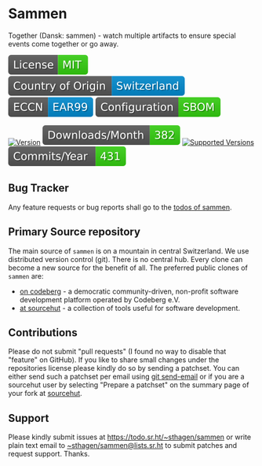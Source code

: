 # Sammen

Together (Dansk: sammen) - watch multiple artifacts to ensure special events come together or go away.

[![license](badges/license-spdx-mit.svg)](https://git.sr.ht/~sthagen/sammen/tree/default/item/LICENSE)
[![Country of Origin](badges/country-of-origin-name-switzerland-neutral.svg)](https://git.sr.ht/~sthagen/sammen/tree/default/item/COUNTRY-OF-ORIGIN)
[![Export Classification Control Number (ECCN)](badges/export-control-classification-number_eccn-ear99-neutral.svg)](https://git.sr.ht/~sthagen/sammen/tree/default/item/EXPORT-CONTROL-CLASSIFICATION-NUMBER)
[![Configuration](badges/configuration-sbom.svg)](third-party/index.html)

[![Version](https://img.shields.io/pypi/v/sammen.svg?style=flat)](https://pypi.python.org/pypi/sammen/)
[![Downloads](badges/downloads-per-month.svg)](https://pepy.tech/project/sammen)
[![Supported Versions](https://img.shields.io/pypi/pyversions/sammen.svg?style=flat)](https://pypi.python.org/pypi/sammen/)
[![Maintenance Status](badges/commits-per-year.svg)](https://git.sr.ht/~sthagen/sammen/log)

## Bug Tracker

Any feature requests or bug reports shall go to the [todos of sammen](https://todo.sr.ht/~sthagen/sammen).

## Primary Source repository

The main source of `sammen` is on a mountain in central Switzerland.
We use distributed version control (git).
There is no central hub.
Every clone can become a new source for the benefit of all.
The preferred public clones of `sammen` are:

* [on codeberg](https://codeberg.org/sthagen/sammen) - a democratic community-driven, non-profit software development platform operated by Codeberg e.V.
* [at sourcehut](https://git.sr.ht/~sthagen/sammen) - a collection of tools useful for software development.

## Contributions

Please do not submit "pull requests" (I found no way to disable that "feature" on GitHub).
If you like to share small changes under the repositories license please kindly do so by sending a patchset.
You can either send such a patchset per email using [git send-email](https://git-send-email.io) or 
if you are a sourcehut user by selecting "Prepare a patchset" on the summary page of your fork at [sourcehut](https://git.sr.ht/).

## Support

Please kindly submit issues at <https://todo.sr.ht/~sthagen/sammen> or write plain text email to <~sthagen/sammen@lists.sr.ht> to submit patches and request support. Thanks.
